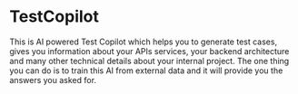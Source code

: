 # TestCopilot
This is AI powered Test Copilot which helps you to generate test cases, gives you information about your APIs services, your backend architecture and many other technical details about your internal project. The one thing you can do is to train this AI from external data and it will provide you the answers you asked for.
